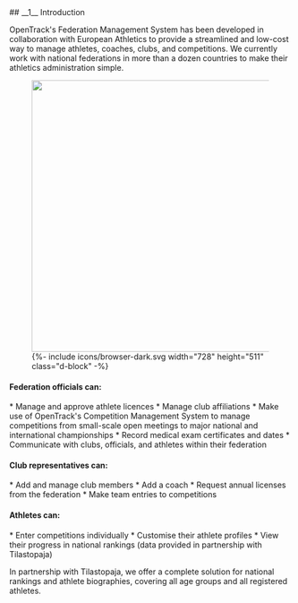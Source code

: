 <div markdown="1" data-aos="fade-up">
## __1__ Introduction

OpenTrack's Federation Management System has been developed in collaboration with European Athletics to provide a streamlined and low-cost way to manage athletes, coaches, clubs, and competitions. We currently work with national federations in more than a dozen countries to make their athletics administration simple.

<div class="my-5" data-aos="fade-up">
  <figure class="browser-demo">
    <img src="{{ site.baseurl }}/assets/img/screens/fms-malta-home.png" class="screen" width="728" height="485">
    {%- include icons/browser-dark.svg width="728" height="511" class="d-block" -%}
  </figure>
</div>

<h4>Federation officials can:</h4>
* Manage and approve athlete licences
* Manage club affiliations
* Make use of OpenTrack's Competition Management System to manage competitions from small-scale open meetings to major national and international championships
* Record medical exam certificates and dates
* Communicate with clubs, officials, and athletes within their federation

<h4>Club representatives can:</h4> 
* Add and manage club members
* Add a coach
* Request annual licenses from the federation
* Make team entries to competitions 

<h4>Athletes can:</h4>
* Enter competitions individually
* Customise their athlete profiles
* View their progress in national rankings (data provided in partnership with Tilastopaja)

In partnership with Tilastopaja, we offer a complete solution for national rankings and athlete biographies, covering all age groups and all registered athletes.
</div>
